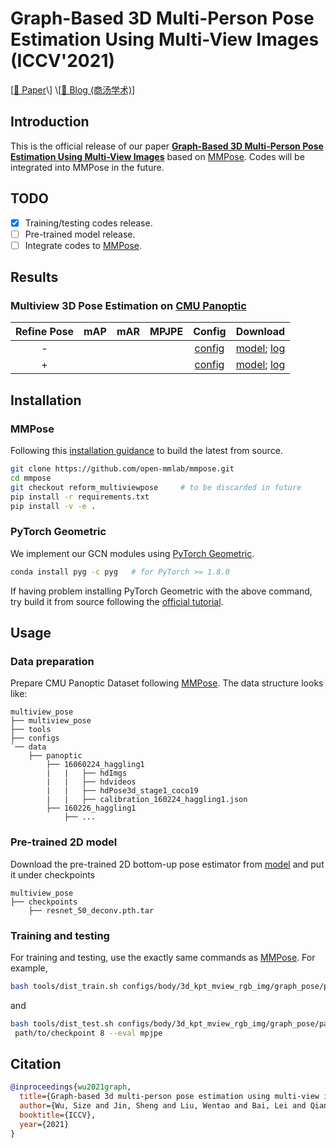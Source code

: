 # Graph-Based 3D Multi-Person Pose Estimation Using Multi-View Images (ICCV'2021)

\[[📜 Paper](https://arxiv.org/abs/2204.08680](https://openaccess.thecvf.com/content/ICCV2021/papers/Wu_Graph-Based_3D_Multi-Person_Pose_Estimation_Using_Multi-View_Images_ICCV_2021_paper.pdf))\]
\[[📰 Blog (商汤学术)](https://arxiv.org/abs/2204.08680)\]

## Introduction

This is the official release of our paper
[**Graph-Based 3D Multi-Person Pose Estimation Using Multi-View Images**](
https://openaccess.thecvf.com/content/ICCV2021/papers/Wu_Graph-Based_3D_Multi-Person_Pose_Estimation_Using_Multi-View_Images_ICCV_2021_paper.pdf) 
based on [MMPose](https://github.com/open-mmlab/mmpose). Codes will be integrated into MMPose in the future.

## TODO
- [x] Training/testing codes release.
- [ ] Pre-trained model release.
- [ ] Integrate codes to [MMPose](https://github.com/open-mmlab/mmpose).

## Results

### Multiview 3D Pose Estimation on [CMU Panoptic](http://domedb.perception.cs.cmu.edu/)

 | Refine Pose | mAP| mAR | MPJPE | Config | Download |
 | :---: | :---: | :---: | :---: | :---: | :---: |
 | - | |  | |[config](configs/body/3d_kpt_mview_rgb_img/graph_pose/panoptic/gcn_cpn80x80x20_panoptic_cam5_end2end.py) | [model]();  [log]() |
 | + | |  | |[config](configs/body/3d_kpt_mview_rgb_img/graph_pose/panoptic/gcn_cpn80x80x20_panoptic_cam5_end2end.py) | [model]();  [log]() |


## Installation

### MMPose
Following this [installation guidance](https://github.com/open-mmlab/mmpose/blob/master/docs/en/install.md) to 
build the latest from source.

```bash
git clone https://github.com/open-mmlab/mmpose.git
cd mmpose
git checkout reform_multiviewpose     # to be discarded in future
pip install -r requirements.txt
pip install -v -e .
```

### PyTorch Geometric
We implement our GCN modules using [PyTorch Geometric](https://pytorch-geometric.readthedocs.io/en/latest/).
```bash
conda install pyg -c pyg   # for PyTorch >= 1.8.0
```
If having problem installing PyTorch Geometric with the above command, try build it from source following the 
[official tutorial](https://pytorch-geometric.readthedocs.io/en/latest/notes/installation.html).


## Usage

### Data preparation

Prepare CMU Panoptic Dataset following 
[MMPose](https://github.com/open-mmlab/mmpose/blob/master/docs/en/tasks/3d_body_keypoint.md#cmu-panoptic). 
The data structure looks like:

```
multiview_pose
├── multiview_pose
├── tools
├── configs
`── data
    ├── panoptic
        ├── 16060224_haggling1
        |   |   ├── hdImgs
        |   |   ├── hdvideos
        |   |   ├── hdPose3d_stage1_coco19
        |   |   ├── calibration_160224_haggling1.json
        ├── 160226_haggling1
            ├── ...
```

### Pre-trained 2D model
Download the pre-trained 2D bottom-up pose estimator from [model]() and put it under checkpoints
```
multiview_pose
├── checkpoints 
    ├── resnet_50_deconv.pth.tar
```

### Training and testing
For training and testing, use the exactly same commands as 
[MMPose](https://github.com/open-mmlab/mmpose/blob/master/docs/en/get_started.md#train-a-model).
For example,

```bash
bash tools/dist_train.sh configs/body/3d_kpt_mview_rgb_img/graph_pose/panoptic/gcn_cpn80x80x20_panoptic_cam5_end2end.py 8
```
and 
```bash
bash tools/dist_test.sh configs/body/3d_kpt_mview_rgb_img/graph_pose/panoptic/gcn_cpn80x80x20_panoptic_cam5_end2end.py \
 path/to/checkpoint 8 --eval mpjpe
```
## Citation

```bibtex
@inproceedings{wu2021graph,
  title={Graph-based 3d multi-person pose estimation using multi-view images},
  author={Wu, Size and Jin, Sheng and Liu, Wentao and Bai, Lei and Qian, Chen and Liu, Dong and Ouyang, Wanli},
  booktitle={ICCV},
  year={2021}
}
```
